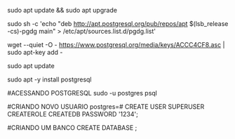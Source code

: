 sudo apt update && sudo apt upgrade

sudo sh -c 'echo "deb http://apt.postgresql.org/pub/repos/apt $(lsb_release -cs)-pgdg main" > /etc/apt/sources.list.d/pgdg.list'

wget --quiet -O - https://www.postgresql.org/media/keys/ACCC4CF8.asc | sudo apt-key add -

sudo apt update

sudo apt -y install postgresql

#ACESSANDO POSTGRESQL
sudo -u postgres psql

#CRIANDO NOVO USUARIO
postgres=# CREATE USER <USUARIO> SUPERUSER CREATEROLE CREATEDB PASSWORD '1234';

#CRIANDO UM BANCO
CREATE DATABASE <USUARIO>;

